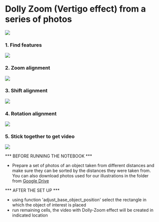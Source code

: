 # Dolly Zoom (Vertigo effect) from a series of photos 
![](https://github.com/Nikita-Dudorov/Dolly-Zoom/blob/main/assets/dolly_zoom.gif)

### 1. Find features
![](https://github.com/Nikita-Dudorov/Dolly-Zoom/blob/main/assets/find_features.png)

### 2. Zoom alignment
![](https://github.com/Nikita-Dudorov/Dolly-Zoom/blob/main/assets/zoom.png)

### 3. Shift alignment
![](https://github.com/Nikita-Dudorov/Dolly-Zoom/blob/main/assets/shift.png)

### 4. Rotation alignment
![](https://github.com/Nikita-Dudorov/Dolly-Zoom/blob/main/assets/rotation.png)

### 5. Stick together to get video 
![](https://github.com/Nikita-Dudorov/Dolly-Zoom/blob/main/assets/input_output.png)

*** BEFORE RUNNING THE NOTEBOOK ***
- Prepare a set of photos of an object taken from different distances and make sure they can be sorted by the distances they were taken from. You can also download photos used for our illustrations in the folder from [Google Drive](https://drive.google.com/drive/folders/15OlE5_o150HzTvRtEtA5SIBW9__gjtgB)

*** AFTER THE SET UP ***
- using function 'adjust_base_object_position' select the rectangle in which the object of interest is placed
- run remaining cells, the video with Dolly-Zoom effect will be created in indicated location
